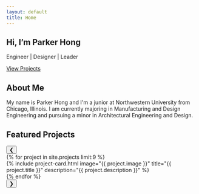 ```yaml
---
layout: default
title: Home
---
```


<main class="home-page">
  <section class="hero">
    <div class="hero-content">
      <h1>Hi, I’m Parker Hong</h1>
      <p>Engineer | Designer | Leader</p>
      <a href="#projects" class="btn-primary">View Projects</a>
    </div>
  </section>

  <section class="intro">
    <h2>About Me</h2>
    <p>
      My name is Parker Hong and I'm a junior at Northwestern University from Chicago, Illinois. I am currently majoring in Manufacturing and Design Engineering and pursuing a minor in Architectural Engineering and Design.
    </p>
  </section>

  <!-- FEATURED PROJECTS CAROUSEL -->
  <section id="projects" class="projects-carousel">
  <h2>Featured Projects</h2>
  <div class="carousel-wrapper">  
    <!-- Left arrow -->
    <button class="carousel-arrow left-arrow">&#10094;</button>
    <!-- Carousel container -->
    <div class="carousel-container">
      {% for project in site.projects limit:9 %}
        <div class="carousel-item">
          {% include project-card.html 
            image="{{ project.image }}" 
            title="{{ project.title }}" 
            description="{{ project.description }}" %}
        </div>
      {% endfor %}
    </div>
    <!-- Right arrow -->
    <button class="carousel-arrow right-arrow">&#10095;</button>
    </div>
  </section>
</main>

<script>
document.addEventListener("DOMContentLoaded", () => {
  const container = document.querySelector(".carousel-container");
  const leftArrow = document.querySelector(".left-arrow");
  const rightArrow = document.querySelector(".right-arrow");

  const scrollAmount = 320; // pixels to scroll per click, adjust for your card width + gap

  leftArrow.addEventListener("click", () => {
    container.scrollBy({ left: -scrollAmount, behavior: "smooth" });
  });

  rightArrow.addEventListener("click", () => {
    container.scrollBy({ left: scrollAmount, behavior: "smooth" });
  });
});
</script>
